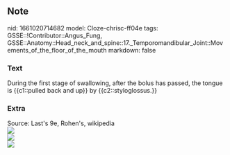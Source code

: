 ## Note
nid: 1661020714682
model: Cloze-chrisc-ff04e
tags: GSSE::!Contributor::Angus_Fung, GSSE::Anatomy::Head_neck_and_spine::17._Temporomandibular_Joint::Movements_of_the_floor_of_the_mouth
markdown: false

### Text
<div>
  During the first stage of swallowing, after the bolus has passed,
  the tongue is {{c1::pulled back and up}} by {{c2::styloglossus.}}
</div>

### Extra
<div>
  Source: Last's 9e, Rohen's, wikipedia
</div>
<div><img src="Styloglossus.png"></div>
<div><img src=
"paste-e97d276530b1ad58fbfc3dc59a1b75c31f8acc32.jpg"></div>
<div><img src=
"paste-8abe304700a23332a64a5e1e46b9f6e38bbb24e6.jpg"></div>
